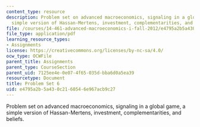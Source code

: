 ```yaml
---
content_type: resource
description: Problem set on advanced macroeconomics, signaling in a global game, a
  simple version of Hassan-Mertens, investment, complementarities, and beliefs.
file: /courses/14-461-advanced-macroeconomics-i-fall-2012/e4795a2b5a430c2160546e967acb9c27_MIT14_461F12_pset6.pdf
file_type: application/pdf
learning_resource_types:
- Assignments
license: https://creativecommons.org/licenses/by-nc-sa/4.0/
ocw_type: OCWFile
parent_title: Assignments
parent_type: CourseSection
parent_uid: 7125ee4e-0e07-4f65-035d-bba6d0a5ea39
resourcetype: Document
title: Problem Set 6
uid: e4795a2b-5a43-0c21-6054-6e967acb9c27
---
```

Problem set on advanced macroeconomics, signaling in a global game, a simple version of Hassan-Mertens, investment, complementarities, and beliefs.